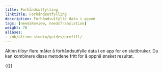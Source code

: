 ```yaml
---
title: Forhåndsutfylling
linktitle: Forhåndsutfylling
description: Forhåndsutfylle data i appen
tags: [needsReview, needsTranslation]
weight: 70
aliases:
- /nb/altinn-studio/guides/prefill/
---
```

Altinn tilbyr flere måter å forhåndsutfylle data i en app for en sluttbruker.
Du kan kombinere disse metodene fritt for å oppnå ønsket resultat.

{{<children />}}
